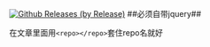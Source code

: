 [![Github Releases (by Release)](https://img.shields.io/github/downloads/atom/atom/v1.0.1/total.svg?style=flat-square)]()
##必须自带jquery##

在文章里面用```<repo></repo>```套住repo名就好
